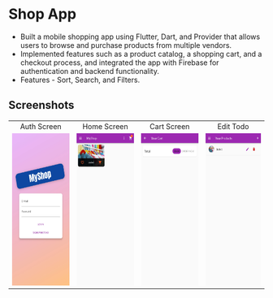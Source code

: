 # Shop App 
- Built a mobile shopping app using Flutter, Dart, and Provider that allows users to browse and purchase products from multiple vendors.
- Implemented features such as a product catalog, a shopping cart, and a checkout process, and integrated the app with Firebase for authentication and backend functionality.
- Features - Sort, Search, and Filters.

## Screenshots

|     |     |    |    |
| :-: | :-: |:-: |:-: |
|  Auth Screen | Home Screen | Cart Screen | Edit Todo |
| <img src="./screenshots/auth.jpg" height="300" /> | <img src="./screenshots/home.jpg" height="300" /> | <img src="./screenshots/orders.jpg" height="300" />  | <img src="./screenshots/your_products.jpg" height="300" />

<!-- ## Auth Screen
![Screenshot_20230313-171257](https://user-images.githubusercontent.com/85840174/224694608-18a04600-bd0a-4269-9b2e-b4f676a32a78.jpg)

## Home Page
![Screenshot_20230313-171325](https://user-images.githubusercontent.com/85840174/224694681-d919862b-7b5b-41fb-bd00-c478e8197f19.jpg)
  
## Order Screen
![Screenshot_20230313-171330](https://user-images.githubusercontent.com/85840174/224694757-025dede7-52f4-45bf-8727-3420e85f26f9.jpg)

 -->
